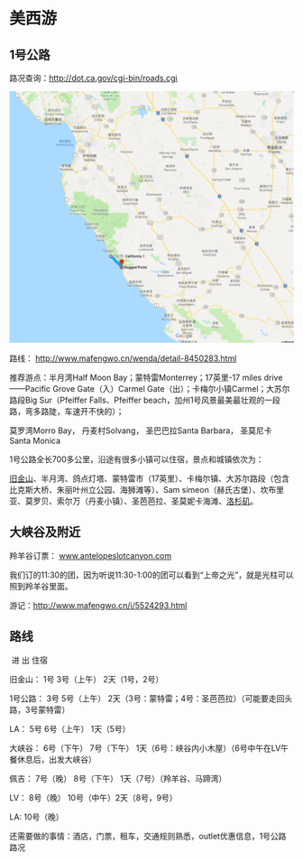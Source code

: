 # 美西游

## 1号公路

路况查询：http://dot.ca.gov/cgi-bin/roads.cgi

![closed](./closed.png)

路线： http://www.mafengwo.cn/wenda/detail-8450283.html 

 推荐游点：半月湾Half Moon Bay；蒙特雷Monterrey；17英里-17 miles drive——Pacific Grove Gate（入）Carmel Gate（出）；卡梅尔小镇Carmel；大苏尔路段Big Sur（Pfeiffer Falls、Pfeiffer beach，加州1号风景最美最壮观的一段路，弯多路陡，车速开不快的）；

 莫罗湾Morro Bay， 丹麦村Solvang，  圣巴巴拉Santa Barbara， 圣莫尼卡 Santa Monica



1号公路全长700多公里，沿途有很多小镇可以住宿，景点和城镇依次为：

[旧金山](http://www.mafengwo.cn/travel-scenic-spot/mafengwo/10742.html)、半月湾、鸽点灯塔、蒙特雷市（17英里）、卡梅尔镇、大苏尔路段（包含比克斯大桥、朱丽叶州立公园、海狮滩等）、Sam simeon（赫氏古堡）、坎布里亚、莫罗贝、索尔万（丹麦小镇）、圣芭芭拉、圣莫妮卡海滩、[洛杉矶](http://www.mafengwo.cn/travel-scenic-spot/mafengwo/10926.html)。



## 大峡谷及附近

羚羊谷订票： www.antelopeslotcanyon.com

我们订的11:30的团，因为听说11:30-1:00的团可以看到“上帝之光”，就是光柱可以照到羚羊谷里面。

游记：http://www.mafengwo.cn/i/5524293.html



## 路线

​			进			出			住宿

旧金山：		1号			3号（上午）	2天（1号，2号）

1号公路：	3号			5号（上午）	2天（3号：蒙特雷；4号：圣芭芭拉）（可能要走回头路，3号蒙特雷）

LA：		5号			6号（上午）	1天（5号）

大峡谷：		6号（下午）	7号（下午）	1天（6号：峡谷内小木屋）（6号中午在LV午餐休息后，出发大峡谷）

佩吉：		7号（晚）	8号（下午）	1天（7号）（羚羊谷、马蹄湾）

LV：		8号（晚）	10号（中午）2天（8号，9号）

LA:			10号（晚）



还需要做的事情：酒店，门票，租车，交通规则熟悉，outlet优惠信息，1号公路路况